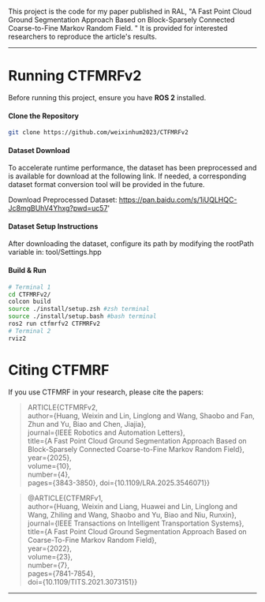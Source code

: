 This project is the code for my paper published in RAL, "A Fast Point Cloud Ground Segmentation Approach Based on Block-Sparsely Connected Coarse-to-Fine Markov Random Field. " It is provided for interested researchers to reproduce the article's results.

---

# Running CTFMRFv2
Before running this project, ensure you have **ROS 2** installed.
#### Clone the Repository
```Bash
git clone https://github.com/weixinhum2023/CTFMRFv2
```
#### Dataset Download

To accelerate runtime performance, the dataset has been preprocessed and is available for download at the following link. If needed, a corresponding dataset format conversion tool will be provided in the future.

Download Preprocessed Dataset: 
https://pan.baidu.com/s/1iUQLHQC-Jc8mgBUhV4Yhxg?pwd=uc57'

#### ​Dataset Setup Instructions
After downloading the dataset, configure its path by modifying the rootPath variable in:
tool/Settings.hpp

#### Build & Run
```Bash
# ​Terminal 1
cd CTFMRFv2/
colcon build
source ./install/setup.zsh #zsh terminal
source ./install/setup.bash #bash terminal
ros2 run ctfmrfv2 CTFMRFv2
# ​Terminal 2
rviz2 
```

# Citing CTFMRF
If you use CTFMRF in your research, please cite the papers:

>ARTICLE{CTFMRFv2,  
  author={Huang, Weixin and Lin, Linglong and Wang, Shaobo and Fan, Zhun and Yu, Biao and Chen, Jiajia},  
  journal={IEEE Robotics and Automation Letters},   
  title={A Fast Point Cloud Ground Segmentation Approach Based on Block-Sparsely Connected Coarse-to-Fine Markov Random Field},   
  year={2025},  
  volume={10},  
  number={4},  
  pages={3843-3850},
  doi={10.1109/LRA.2025.3546071}}

>@ARTICLE{CTFMRFv1,  
  author={Huang, Weixin and Liang, Huawei and Lin, Linglong and Wang, Zhiling and Wang, Shaobo and Yu, Biao and Niu, Runxin},  
  journal={IEEE Transactions on Intelligent Transportation Systems},   
  title={A Fast Point Cloud Ground Segmentation Approach Based on   Coarse-To-Fine Markov Random Field},   
  year={2022},  
  volume={23},  
  number={7},  
  pages={7841-7854},  
  doi={10.1109/TITS.2021.3073151}}

---